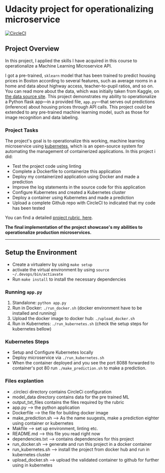 # Udacity project for operationalizing microservice

[![CircleCI](https://circleci.com/gh/RCdotNet/project-ml-microservice-kubernetes.svg?style=svg)](https://www.udacity.com)
## Project Overview

In this project, I applied the skills I have acquired in this course to operationalize a Machine Learning Microservice API. 

I got a pre-trained, `sklearn` model that has been trained to predict housing prices in Boston according to several features, such as average rooms in a home and data about highway access, teacher-to-pupil ratios, and so on. You can read more about the data, which was initially taken from Kaggle, on [the data source site](https://www.kaggle.com/c/boston-housing). This project demonstrates my ability to operationalize a Python flask app—in a provided file, `app.py`—that serves out predictions (inference) about housing prices through API calls. This project could be extended to any pre-trained machine learning model, such as those for image recognition and data labeling.

### Project Tasks

The project's goal is to operationalize this working, machine learning microservice using [kubernetes](https://kubernetes.io/), which is an open-source system for automating the management of containerized applications. In this project i did:
* Test the project code using linting
* Complete a Dockerfile to containerize this application
* Deploy my containerized application using Docker and made a prediction
* Improve the log statements in the source code for this application
* Configure Kubernetes and created a Kubernetes cluster
* Deploy a container using Kubernetes and made a prediction
* Upload a complete Github repo with CircleCI to indicated that my code has been tested

You can find a detailed [project rubric, here](https://review.udacity.com/#!/rubrics/2576/view).

**The final implementation of the project showcase's my abilities to operationalize production microservices.**

---

## Setup the Environment

* Create a virtualenv by using `make setup`
* activate the virtual environment by using `source ~/.devops/bin/actiavate` 
* Run `make install` to install the necessary dependencies

### Running `app.py`

1. Standalone:  `python app.py`
2. Run in Docker:  `./run_docker.sh` (docker environment have to be installed and running)
3. Upload the docker image to docker hub: `./upload_docker.sh`
3. Run in Kubernetes:  `./run_kubernetes.sh` (check the setup steps for kubernetes bellow)



### Kubernetes Steps

* Setup and Configure Kubernetes locally
* Deploy microservice via `./run_kubernetes.sh`
* When the container deployed and you see the port 8088 forwarded to container's pot 80 run `./make_prediction.sh` to make a prediction.

### Files explantion

* .circleci directory contains CircleCi configuration
* model_data directory contains data for the pre trained ML
* output_txt_files contains the files required by the rubric
* app.py --> the python application
* Dockerfile --> the file for building docker image
* make_prediction.sh --> As the name suugests, make a prediction eighter using container or kubernetes
* Makfile --> set up environment, linting etc.
* README.md --> this file you read right now
* dependencies.txt --> contains dependencies for this project
* run_docker.sh --> generate and run this project in a docker container
* run_kubernetes.sh --> install the project from docker hub and run in kubernetes cluster
* upload_docker.sh --> upload the validated container to github for further using in kubernetes
   